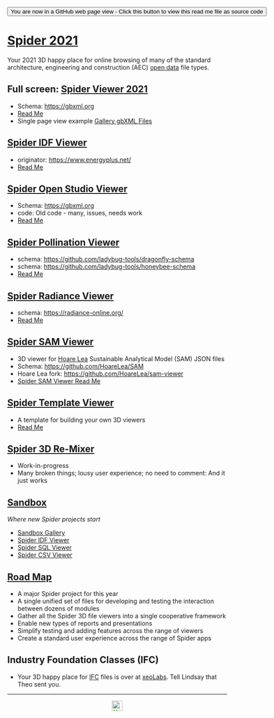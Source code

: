 <span style=display:none; >[You are now in a GitHub source code view - click this link to view Read Me file as a web page]( https://ladybug-tools.github.io/spider-2021/ "View file as a web page." ) </span>

<div><input type=button onclick=window.top.location.href="https://github.com/ladybug-tools/spider-2021"
value="You are now in a GitHub web page view - Click this button to view this read me file as source code" ></div>

# [Spider 2021]( ./index.html )

Your 2021 3D happy place for online browsing of many of the standard architecture, engineering and construction (AEC) [open data]( https://en.wikipedia.org/wiki/Open_data ) file types.

## Full screen: [Spider Viewer 2021 ]( https://ladybug.tools/spider-2021/spider-viewer/)

<!--@@@
<iframe src=https://ladybug.tools/spider-2021/spider-viewer/ class="iframe-resize" ></iframe>
_Spider gbXML Viewer_
@@@-->


* Schema: https://gbxml.org
* [Read Me]( https://github.com/ladybug-tools/spider-2021/tree/master/spider-gbxml-viewer/)
* Single page view example [ Gallery gbXML Files]( https://www.ladybug.tools/spider-2021/spider-gbxml-viewer-lt/gallery-gbxml-files.html )


## [Spider IDF Viewer]( https://ladybug.tools/spider-2021/spider-idf-viewer/)

* originator: https://www.energyplus.net/
* [Read Me]( https://github.com/ladybug-tools/spider-2021/tree/master/spider-idf-viewer/)

## [Spider Open Studio Viewer]( https://ladybug.tools/spider-2021/spider-open-studio-viewer/)

* Schema: https://gbxml.org
* code: Old code - many, issues, needs work
* [Read Me]( https://github.com/ladybug-tools/spider-2021/tree/master/spider-open-studio-viewer/)

## [Spider Pollination Viewer]( https://ladybug.tools/spider-2021/spider-pollination-viewer/)

* schema: https://github.com/ladybug-tools/dragonfly-schema
* schema: https://github.com/ladybug-tools/honeybee-schema
* [Read Me]( https://github.com/ladybug-tools/spider-2021/tree/master/spider-pollinatuion-viewer/)

## [Spider Radiance Viewer]( https://ladybug.tools/spider-2021/spider-radiance-viewer/)

* schema: https://radiance-online.org/
* [Read Me]( https://github.com/ladybug-tools/spider-2021/tree/master/spider-radiance-viewer/)

## [Spider SAM Viewer]( https://ladybug.tools/spider-2021/spider-sam-viewer/)

* 3D viewer for [Hoare Lea]( https://hoarelea.com/" ) Sustainable Analytical Model (SAM) JSON files
* Schema: https://github.com/HoareLea/SAM
* Hoare Lea fork: https://github.com/HoareLea/sam-viewer
* [Spider SAM Viewer Read Me]( https://github.com/ladybug-tools/spider-2021/tree/master/spider-sam-viewer/)

## [Spider Template Viewer]( https://ladybug.tools/spider-2021/spider-template-viewer/)

* A template for building your own 3D viewers
* [Read Me]( https://github.com/ladybug-tools/spider-2021/tree/master/spider-template-viewer/)


## [Spider 3D Re-Mixer]( https://www.ladybug.tools/spider-2021/spider-3d-remixer/ )

* Work-in-progress
* Many broken things; lousy user experience; no need to comment: And it just works

## [Sandbox]( https://www.ladybug.tools/spider-2021/sandbox )

_Where new Spider projects start_

* [Sandbox Gallery]( https://ladybug.tools/spider-2021/sandbox/ )
* [Spider IDF Viewer]( https://ladybug.tools/spider-2021/sandbox/spider-idf-viewer/ )
* [Spider SQL Viewer]( https://ladybug.tools/spider-2021/sandbox/spider-sql-viewer/ )
* [Spider CSV Viewer]( https://ladybug.tools/spider-2021/sandbox/spider-csv-viewer/ )



## [Road Map]( https://www.ladybug.tools/spider-2021/#spider-3d-remixer-roadmap.md )


* A major Spider project for this year
* A single unified set of files for developing and testing the interaction between dozens of modules
* Gather all the Spider 3D file viewers into a single cooperative framework
* Enable new types of reports and presentations
* Simplify testing and adding features across the range of viewers
* Create a standard user experience across the range of Spider apps

## Industry Foundation Classes (IFC)

* Your 3D happy place for [IFC]( https://en.wikipedia.org/wiki/Industry_Foundation_Classes ) files is over at [xeoLabs]( https://xeolabs.com/ ). Tell Lindsay that Theo sent you.

***

<center><img style=color:green; title="Your AEC 3D viewer happy place!" height="24" width="24" src="https://ladybug.tools/artwork/icons_bugs/ico/spider.ico">
</center>
